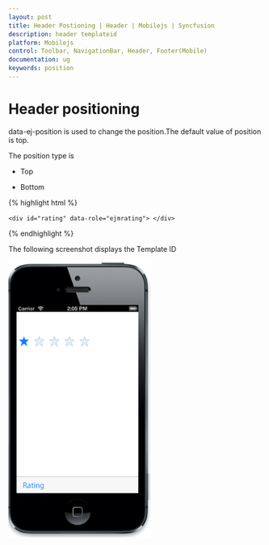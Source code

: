```yaml
---
layout: post
title: Header Postioning | Header | Mobilejs | Syncfusion
description: header templateid
platform: Mobilejs
control: Toolbar, NavigationBar, Header, Footer(Mobile)
documentation: ug
keywords: position
---
```


# Header positioning

data-ej-position is used to change the position.The default value of position is top.

The position type is

* Top

* Bottom

{% highlight html %}

<div id="header_sample" data-role="ejmnavigationbar" data-ej-position="bottom" data-ej-templateid="template"> </div>

<div id="template" class="temp">

	<div id="rating" data-role="ejmrating"> </div>

</div>

{% endhighlight %}

The following screenshot displays the Template ID

![](Header-Positioning-images/header-positioning-img1.png)